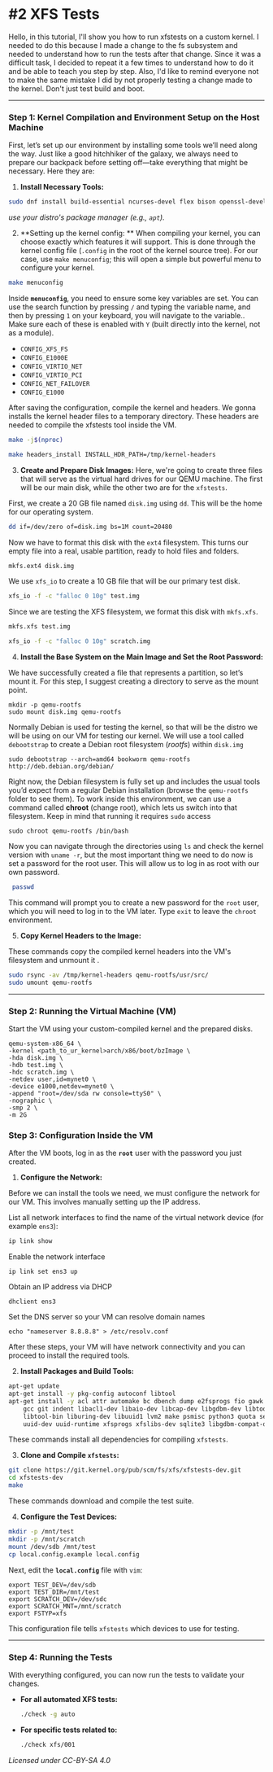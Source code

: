 # #2 XFS Tests

Hello, in this tutorial, I'll show you how to run xfstests on a custom kernel. I needed to do this because I made a change to the fs subsystem and needed to understand how to run the tests after that change. Since it was a difficult task, I decided to repeat it a few times to understand how to do it and be able to teach you step by step. Also, I'd like to remind everyone not to make the same mistake I did by not properly testing a change made to the kernel. Don't just test build and boot. 


---
### **Step 1: Kernel Compilation and Environment Setup on the Host Machine**

First, let’s set up our environment by installing some tools we’ll need along the way. Just like a good hitchhiker of the galaxy, we always need to prepare our backpack before setting off—take everything that might be necessary. Here they are:

1.  **Install Necessary Tools:**
   ```bash
   sudo dnf install build-essential ncurses-devel flex bison openssl-devel libssl-devel dkms elfutils-libelf-devel libudev-devel pciutils-devel python3-devel qemu-system-x86 debootstrap rsync
   ```
*use your distro's package manager (e.g., `apt`).*

2.  **Setting up the kernel config: **
When compiling your kernel, you can choose exactly which features it will support. This is done through the kernel config file (`.config` in the root of the kernel source tree). For our case, use `make menuconfig`; this will open a simple but powerful menu to configure your kernel.

   ```bash
   make menuconfig
   ```

   Inside **`menuconfig`**, you need to ensure some key variables are set. You can use the search function by pressing `/` and typing the variable name, and then by pressing `1` on your keyboard, you will navigate to the variable.. Make sure each of these is enabled with `Y` (built directly into the kernel, not as a module).

* `CONFIG_XFS_FS`
* `CONFIG_E1000E`
* `CONFIG_VIRTIO_NET`
* `CONFIG_VIRTIO_PCI`
* `CONFIG_NET_FAILOVER`
* `CONFIG_E1000`

After saving the configuration, compile the kernel and headers. We gonna installs the kernel header files to a temporary directory. These headers are needed to compile the xfstests tool inside the VM.

   ```bash
   make -j$(nproc)
   ```

   ```bash
   make headers_install INSTALL_HDR_PATH=/tmp/kernel-headers
   ```


3.  **Create and Prepare Disk Images:**
   Here, we're going to create three files that will serve as the virtual hard drives for our QEMU machine. The first will be our main disk, while the other two are for the `xfstests`.


   First, we create a 20 GB file named `disk.img` using `dd`. This will be the home for our operating system.

   ```bash
   dd if=/dev/zero of=disk.img bs=1M count=20480
   ```
   Now we have to format this disk with the `ext4` filesystem. This turns our empty file into a real, usable partition, ready to hold files and folders.
   ```bash
   mkfs.ext4 disk.img
   ```
   We use `xfs_io` to create a 10 GB file that will be our primary test disk.
   

   ```bash
   xfs_io -f -c "falloc 0 10g" test.img
   ```
   Since we are testing the XFS filesystem, we format this disk with `mkfs.xfs`.

   ```bash
   mkfs.xfs test.img
   ```
   

   ```bash
   xfs_io -f -c "falloc 0 10g" scratch.img
   ```
   

4.  **Install the Base System on the Main Image and Set the Root Password:**

We have successfully created a file that represents a partition, so let’s mount it. For this step, I suggest creating a directory to serve as the mount point.

```
mkdir -p qemu-rootfs
sudo mount disk.img qemu-rootfs
```

Normally Debian is used for testing the kernel, so that will be the distro we will be using on our VM for testing our kernel. We will use a tool called `debootstrap` to create a Debian root filesystem (_rootfs_) within `disk.img`

```
sudo debootstrap --arch=amd64 bookworm qemu-rootfs http://deb.debian.org/debian/
```

Right now, the Debian filesystem is fully set up and includes the usual tools you’d expect from a regular Debian installation (browse the `qemu-rootfs` folder to see them). To work inside this environment, we can use a command called **chroot** (change root), which lets us switch into that filesystem. Keep in mind that running it requires `sudo` access

```
sudo chroot qemu-rootfs /bin/bash
```
Now you can navigate through the directories using `ls` and check the kernel version with `uname -r`, but the most important thing we need to do now is set a password for the root user. This will allow us to log in as root with our own password.

  ```bash
   passwd
 ```
  This command will prompt you to create a new password for the `root` user, which you will need to log in to the VM later. Type `exit` to leave the `chroot` environment.


5.  **Copy Kernel Headers to the Image:**


  These commands copy the compiled kernel headers into the VM's filesystem and unmount it .
  ```bash
  sudo rsync -av /tmp/kernel-headers qemu-rootfs/usr/src/
  sudo umount qemu-rootfs
  ```

---
### **Step 2: Running the Virtual Machine (VM)**

Start the VM using your custom-compiled kernel and the prepared disks.

```
qemu-system-x86_64 \
-kernel <path_to_ur_kernel>arch/x86/boot/bzImage \
-hda disk.img \
-hdb test.img \
-hdc scratch.img \
-netdev user,id=mynet0 \
-device e1000,netdev=mynet0 \
-append "root=/dev/sda rw console=ttyS0" \
-nographic \
-smp 2 \
-m 2G 
```

### **Step 3: Configuration Inside the VM**

After the VM boots, log in as the **`root`** user with the password you just created.

1.  **Configure the Network:**

Before we can install the tools we need, we must configure the network for our VM. This involves manually setting up the IP address. 


List all network interfaces to find the name of the virtual network device (for example `ens3`):

   ```bash
  ip link show
```
Enable the network interface
 ```
ip link set ens3 up
```
Obtain an IP address via DHCP
```
dhclient ens3
```
Set the DNS server so your VM can resolve domain names
```
echo "nameserver 8.8.8.8" > /etc/resolv.conf
```
After these steps, your VM will have network connectivity and you can proceed to install the required tools.




2.  **Install Packages and Build Tools:**

   ```bash
   apt-get update
   apt-get install -y pkg-config autoconf libtool
   apt-get install -y acl attr automake bc dbench dump e2fsprogs fio gawk \
       gcc git indent libacl1-dev libaio-dev libcap-dev libgdbm-dev libtool \
       libtool-bin liburing-dev libuuid1 lvm2 make psmisc python3 quota sed \
       uuid-dev uuid-runtime xfsprogs xfslibs-dev sqlite3 libgdbm-compat-dev
   ```
   These commands install all dependencies for compiling `xfstests`.

3.  **Clone and Compile `xfstests`:**

   ```bash
   git clone https://git.kernel.org/pub/scm/fs/xfs/xfstests-dev.git
   cd xfstests-dev
   make
   ```
   These commands download and compile the test suite.

4.  **Configure the Test Devices:**

   ```bash
   mkdir -p /mnt/test
   mkdir -p /mnt/scratch
   mount /dev/sdb /mnt/test
   cp local.config.example local.config
   ```
   Next, edit the **`local.config`** file with `vim`:

   ```
   export TEST_DEV=/dev/sdb
   export TEST_DIR=/mnt/test
   export SCRATCH_DEV=/dev/sdc
   export SCRATCH_MNT=/mnt/scratch
   export FSTYP=xfs
   ```
   This configuration file tells `xfstests` which devices to use for testing.

---
### **Step 4: Running the Tests**

With everything configured, you can now run the tests to validate your changes.

* **For all automated XFS tests:**
   ```bash
   ./check -g auto
   ```

* **For specific tests related to:**
   ```bash
   ./check xfs/001
   ```


*Licensed under CC-BY-SA 4.0*

